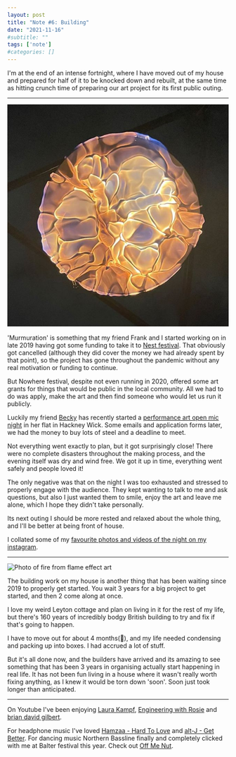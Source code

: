 ```yaml
---
layout: post
title: "Note #6: Building"
date: "2021-11-16"
#subtitle: ""
tags: ['note']
#categories: []
---
```


I'm at the end of an intense fortnight, where I have moved out of my house and prepared for half of it to be knocked down and rebuilt, at the same time as hitting crunch time of preparing our art project for its first public outing.

---

![Photo of fire from flame effect art](/img/posts/fire.jpg#align-right)

'Murmuration' is something that my friend Frank and I started working on in late 2019 having got some funding to take it to [Nest festival](https://www.burningnest.co.uk/). That obviously got cancelled (although they did cover the money we had already spent by that point), so the project has gone throughout the pandemic without any real motivation or funding to continue.

But Nowhere festival, despite not even running in 2020, offered some art grants for things that would be public in the local community. All we had to do was apply, make the art and then find someone who would let us run it publicly.

Luckily my friend [Becky](https://www.beckyobrien.co.uk/about) has recently started a [performance art open mic night](https://www.instagram.com/runt_of_thelitter/) in her flat in Hackney Wick. Some emails and application forms later, we had the money to buy lots of steel and a deadline to meet.

Not everything went exactly to plan, but it got surprisingly close! There were no complete disasters throughout the making process, and the evening itself was dry and wind free. We got it up in time, everything went safely and people loved it!

The only negative was that on the night I was too exhausted and stressed to properly engage with the audience. They kept wanting to talk to me and ask questions, but also I just wanted them to smile, enjoy the art and leave me alone, which I hope they didn't take personally.

Its next outing I should be more rested and relaxed about the whole thing, and I'll be better at being front of house.

I collated some of my [favourite photos and videos of the night on my instagram](https://www.instagram.com/p/CWL3w3JMs6R/).

---

![Photo of fire from flame effect art](/img/posts/garden-demolition.jpg#align-left)

The building work on my house is another thing that has been waiting since 2019 to properly get started. You wait 3 years for a big project to get started, and then 2 come along at once.

I love my weird Leyton cottage and plan on living in it for the rest of my life, but there's 160 years of incredibly bodgy British building to try and fix if that's going to happen.

I have to move out for about 4 months(🤞), and my life needed condensing and packing up into boxes. I had accrued a lot of stuff.

But it's all done now, and the builders have arrived and its amazing to see something that has been 3 years in organising actually start happening in real life. It has not been fun living in a house where it wasn't really worth fixing anything, as I knew it would be torn down 'soon'. Soon just took longer than anticipated.

---

On Youtube I've been enjoying [Laura Kampf](https://www.youtube.com/c/laurakampf), [Engineering with Rosie](https://www.youtube.com/c/EngineeringwithRosie) and [brian david gilbert](https://www.youtube.com/watch?v=ml7bK1jg69I&list=LL).

For headphone music I've loved [Hamzaa - Hard To Love](https://www.youtube.com/watch?v=YURpgEc_zL8&list=PLtc4NRSeeLJEgEZvU10NBnPljOinPLtS6) and [alt-J - Get Better](https://www.youtube.com/watch?v=OQcTc9u2Zu8). For dancing music Northern Bassline finally and completely clicked with me at Balter festival this year. Check out [Off Me Nut](https://soundcloud.com/offmenutrecords).
